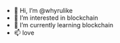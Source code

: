 - 👋 Hi, I’m @whyrulike
- 👀 I’m interested in blockchain
- 🌱 I’m currently learning blockchain
- 📫 love

<!---
whyrulike/whyrulike is a ✨ special ✨ repository because its `README.md` (this file) appears on your GitHub profile.
You can click the Preview link to take a look at your changes.
--->
